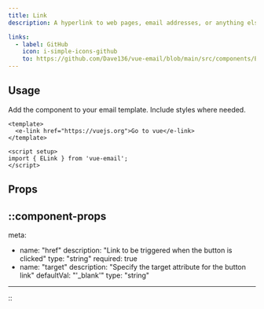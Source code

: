 ```yaml
---
title: Link
description: A hyperlink to web pages, email addresses, or anything else a URL can address.

links:
  - label: GitHub
    icon: i-simple-icons-github
    to: https://github.com/Dave136/vue-email/blob/main/src/components/ELink.vue
---
```



## Usage
Add the component to your email template. Include styles where needed.

```vue
<template>
  <e-link href="https://vuejs.org">Go to vue</e-link>
</template>

<script setup>
import { ELink } from 'vue-email';
</script>
```

## Props

::component-props
---
meta:
  - name: "href"
    description: "Link to be triggered when the button is clicked"
    type: "string"
    required: true
  - name: "target"
    description: "Specify the target attribute for the button link"
    defaultVal: "'_blank'"
    type: "string"
---
::